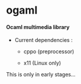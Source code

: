 # ogaml

#### Ocaml multimedia library

* Current dependencies : 

    * cppo (preprocessor)

    * x11 (Linux only)

This is only in early stages...
